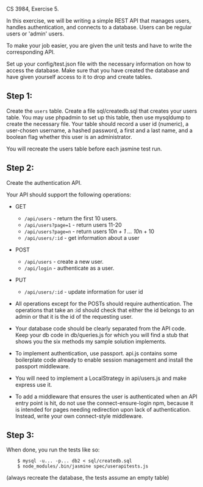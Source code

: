 
CS 3984, Exercise 5.

In this exercise, we will be writing a simple REST API that manages users,
handles authentication, and connects to a database.
Users can be regular users or 'admin' users.

To make your job easier, you are given the unit tests and have to write
the corresponding API.

Set up your config/test.json file with the necessary information on how
to access the database.  Make sure that you have created the database and have
given yourself access to it to drop and create tables.

Step 1:
-------

Create the `users` table. 
Create a file sql/createdb.sql that creates your users table.
You may use phpadmin to set up this table, then use mysqldump to create the necessary file.
Your table should record a user id (numeric), a user-chosen username, a hashed password,
a first and a last name, and a boolean flag whether this user is an administrator. 

You will recreate the users table before each jasmine test run.

Step 2:
-------

Create the authentication API.

Your API should support the following operations:

+ GET

    - `/api/users`          - return the first 10 users.
    - `/api/users?page=1`   - return users 11-20
    - `/api/users?page=n`   - return users 10*n + 1 ... 10*n + 10
    - `/api/users/:id`      - get information about a user

+ POST

    - `/api/users`          - create a new user.
    - `/api/login`          - authenticate as a user.

+ PUT

    - `/api/users/:id`      - update information for user id

+ All operations except for the POSTs should require authentication.
The operations that take an :id should check that either the
id belongs to an admin or that it is the id of the requesting user.

+ Your database code should be clearly separated from the API code.
Keep your db code in db/queries.js for which you will find a stub
that shows you the six methods my sample solution implements.

+ To implement authentication, use passport.
api.js contains some boilerplate code already to enable session
management and install the passport middleware.

+ You will need to implement a LocalStrategy in api/users.js and make
express use it.

+ To add a middleware that ensures the user is authenticated when an
API entry point is hit, do not use the connect-ensure-login npm,
because it is intended for pages needing redirection upon 
lack of authentication.  Instead, write your own connect-style
middleware.

Step 3:
-------

When done, you run the tests like so:

```
    $ mysql -u... -p... db2 < sql/createdb.sql 
    $ node_modules/.bin/jasmine spec/userapitests.js
```

(always recreate the database, the tests assume an empty table)

